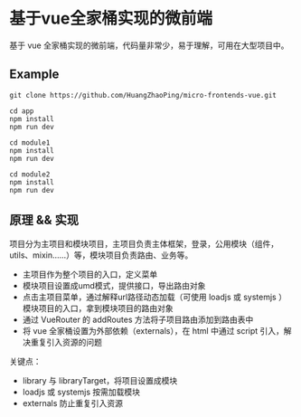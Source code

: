 # 基于vue全家桶实现的微前端

基于 vue 全家桶实现的微前端，代码量非常少，易于理解，可用在大型项目中。

## Example

    git clone https://github.com/HuangZhaoPing/micro-frontends-vue.git

    cd app
    npm install
    npm run dev

    cd module1
    npm install
    npm run dev

    cd module2
    npm install
    npm run dev

## 原理 && 实现

项目分为主项目和模块项目，主项目负责主体框架，登录，公用模块（组件，utils、mixin……）等，模块项目负责路由、业务等。

* 主项目作为整个项目的入口，定义菜单
* 模块项目设置成umd模式，提供接口，导出路由对象
* 点击主项目菜单，通过解释url路径动态加载（可使用 loadjs 或 systemjs ）模块项目的入口，拿到模块项目的路由对象
* 通过 VueRouter 的 addRoutes 方法将子项目路由添加到路由表中
* 将 vue 全家桶设置为外部依赖（externals），在 html 中通过 script 引入，解决重复引入资源的问题

关键点：

* library 与 libraryTarget，将项目设置成模块
* loadjs 或 systemjs 按需加载模块
* externals 防止重复引入资源
